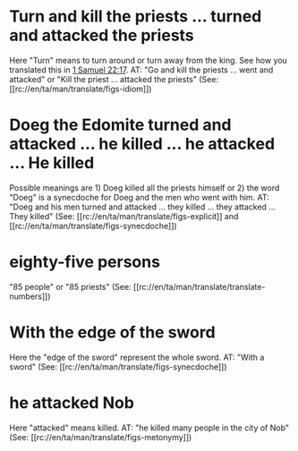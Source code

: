 # Turn and kill the priests ... turned and attacked the priests

Here "Turn" means to turn around or turn away from the king. See how you translated this in [1 Samuel 22:17](./16.md). AT: "Go and kill the priests ... went and attacked" or "Kill the priest ... attacked the priests" (See: [[rc://en/ta/man/translate/figs-idiom]])

# Doeg the Edomite turned and attacked ... he killed ... he attacked ... He killed

Possible meanings are 1) Doeg killed all the priests himself or 2) the word "Doeg" is a synecdoche for Doeg and the men who went with him. AT: "Doeg and his men turned and attacked ... they killed ... they attacked ... They killed" (See: [[rc://en/ta/man/translate/figs-explicit]] and [[rc://en/ta/man/translate/figs-synecdoche]])

# eighty-five persons

"85 people" or "85 priests" (See: [[rc://en/ta/man/translate/translate-numbers]])

# With the edge of the sword

Here the "edge of the sword" represent the whole sword. AT: "With a sword" (See: [[rc://en/ta/man/translate/figs-synecdoche]])

# he attacked Nob

Here "attacked" means killed. AT: "he killed many people in the city of Nob" (See: [[rc://en/ta/man/translate/figs-metonymy]])
